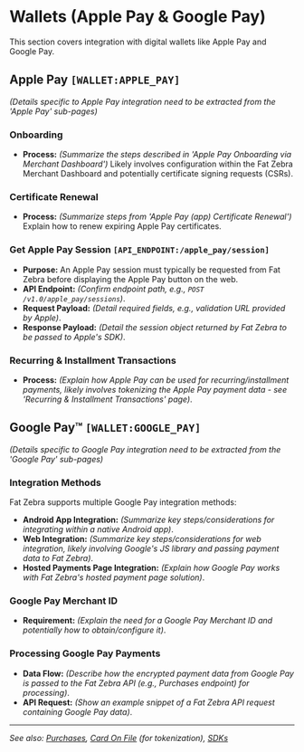 # Wallets (Apple Pay & Google Pay)

This section covers integration with digital wallets like Apple Pay and Google Pay.

## Apple Pay `[WALLET:APPLE_PAY]`

_(Details specific to Apple Pay integration need to be extracted from the 'Apple Pay' sub-pages)_

### Onboarding

- **Process:** _(Summarize the steps described in 'Apple Pay Onboarding via Merchant Dashboard')_ Likely involves configuration within the Fat Zebra Merchant Dashboard and potentially certificate signing requests (CSRs).

### Certificate Renewal

- **Process:** _(Summarize steps from 'Apple Pay (app) Certificate Renewal')_ Explain how to renew expiring Apple Pay certificates.

### Get Apple Pay Session `[API_ENDPOINT:/apple_pay/session]`

- **Purpose:** An Apple Pay session must typically be requested from Fat Zebra before displaying the Apple Pay button on the web.
- **API Endpoint:** _(Confirm endpoint path, e.g., `POST /v1.0/apple_pay/sessions`)_.
- **Request Payload:** _(Detail required fields, e.g., validation URL provided by Apple)_.
- **Response Payload:** _(Detail the session object returned by Fat Zebra to be passed to Apple's SDK)_.

### Recurring & Installment Transactions

- **Process:** _(Explain how Apple Pay can be used for recurring/installment payments, likely involves tokenizing the Apple Pay payment data - see 'Recurring & Installment Transactions' page)_.

## Google Pay™ `[WALLET:GOOGLE_PAY]`

_(Details specific to Google Pay integration need to be extracted from the 'Google Pay' sub-pages)_

### Integration Methods

Fat Zebra supports multiple Google Pay integration methods:

- **Android App Integration:** _(Summarize key steps/considerations for integrating within a native Android app)_.
- **Web Integration:** _(Summarize key steps/considerations for web integration, likely involving Google's JS library and passing payment data to Fat Zebra)_.
- **Hosted Payments Page Integration:** _(Explain how Google Pay works with Fat Zebra's hosted payment page solution)_.

### Google Pay Merchant ID

- **Requirement:** _(Explain the need for a Google Pay Merchant ID and potentially how to obtain/configure it)_.

### Processing Google Pay Payments

- **Data Flow:** _(Describe how the encrypted payment data from Google Pay is passed to the Fat Zebra API (e.g., Purchases endpoint) for processing)_.
- **API Request:** _(Show an example snippet of a Fat Zebra API request containing Google Pay data)_.

---

_See also: [Purchases](./purchases.md), [Card On File](./card-on-file.md) (for tokenization), [SDKs](./sdk.md)_
